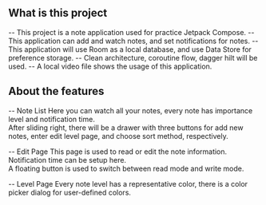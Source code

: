 ## What is this project
-- This project is a note application used for practice Jetpack Compose.
-- This application can add and watch notes, and set notifications for notes.
-- This application will use Room as a local database, and use Data Store for preference storage.
-- Clean architecture, coroutine flow, dagger hilt will be used.
-- A local video file shows the usage of this application.

## About the features
-- Note List
Here you can watch all your notes, every note has importance level and notification time.<br>
After sliding right, there will be a drawer with three buttons for add new notes, enter
edit level page, and choose sort method, respectively.<br>

-- Edit Page
This page is used to read or edit the note information. Notification time can be setup here.<br>
A floating button is used to switch between read mode and write mode.<br>

-- Level Page
Every note level has a representative color, there is a color picker dialog for user-defined colors.

